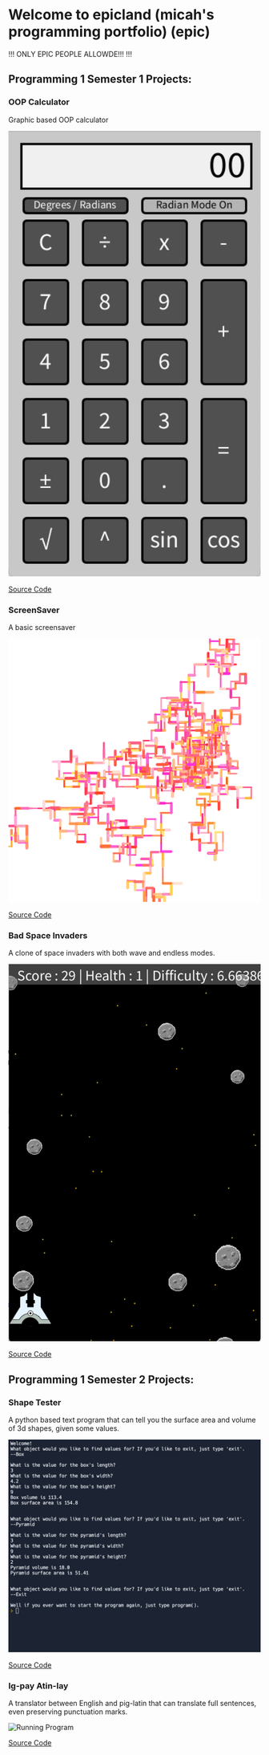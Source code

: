 # Welcome to epicland (micah's programming portfolio) (epic)

!!! ONLY EPIC PEOPLE ALLOWDE!!! !!!

## Programming 1 Semester 1 Projects:
### OOP Calculator
Graphic based OOP calculator

![Running Calculator](https://github.com/MisterNo0ne/A2Programming1Portfolio/blob/gh-pages/images/calclater.png?raw=true)

[Source Code](https://github.com/MisterNo0ne/A2Programming1Portfolio/tree/gh-pages/src/calculator)

### ScreenSaver
A basic screensaver

![Running ScreenSaver](https://github.com/MisterNo0ne/A2Programming1Portfolio/blob/gh-pages/images/scrsav.png?raw=true)

[Source Code](https://github.com/MisterNo0ne/A2Programming1Portfolio/tree/gh-pages/src/ScreenSaver)

### Bad Space Invaders
A clone of space invaders with both wave and endless modes.

![Running Game](https://github.com/MisterNo0ne/A2Programming1Portfolio/blob/gh-pages/images/spasegaem.png?raw=true)

[Source Code](https://github.com/MisterNo0ne/A2Programming1Portfolio/tree/gh-pages/src/SpaceGame)

## Programming 1 Semester 2 Projects:
### Shape Tester
A python based text program that can tell you the surface area and volume of 3d shapes, given some values.

![Running Program](https://github.com/MisterNo0ne/A2Programming1Portfolio/blob/gh-pages/images/shaptestr.png?raw=true)

[Source Code](https://github.com/MisterNo0ne/A2Programming1Portfolio/tree/gh-pages/src/ShapeTester)

### Ig-pay Atin-lay
A translator between English and pig-latin that can translate full sentences, even preserving punctuation marks.

![Running Program]()

[Source Code]()
